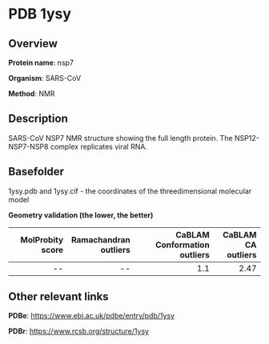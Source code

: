# PDB 1ysy

## Overview

**Protein name**: nsp7

**Organism**: SARS-CoV

**Method**: NMR

## Description

SARS-CoV NSP7 NMR structure showing the full length protein. The NSP12-NSP7-NSP8 complex replicates viral RNA.

## Basefolder

1ysy.pdb and 1ysy.cif - the coordinates of the threedimensional molecular model




**Geometry validation (the lower, the better)**

|   |**MolProbity<br>score**| **Ramachandran<br>outliers** | **CaBLAM<br>Conformation outliers** | **CaBLAM<br>CA outliers** |
|---|-------------:|----------------:|----------------:|----------------:|
||--|--|1.1|2.47|


## Other relevant links 
**PDBe**:  https://www.ebi.ac.uk/pdbe/entry/pdb/1ysy
 
**PDBr**: https://www.rcsb.org/structure/1ysy 
